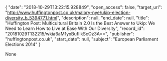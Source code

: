 {
  "date": "2018-10-29T13:22:15.928849", 
  "open_access": false, 
  "target_url": "http://www.huffingtonpost.co.uk/malory-nye/ukip-election-diversity_b_5394771.html", 
  "description": null, 
  "end_date": null, 
  "title": "Huffington Post: Multicultural Britain 2.0 Is the Best Answer to Ukip: We Need to Learn How to Live at Ease With Our Diversity", 
  "record_id": "20181029T132215/wkia6aM1yxBufIlkScOz3A==", 
  "publisher": "huffingtonpost.co.uk", 
  "start_date": null, 
  "subject": "European Parliament Elections 2014"
}

None